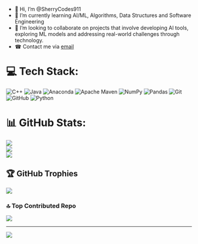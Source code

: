 - 👋 Hi, I’m @SherryCodes911
- 🌱 I’m currently learning AI/ML, Algorithms, Data Structures and Software Engineering
- 💞️ I’m looking to collaborate on projects that involve developing AI tools, exploring ML models and addressing real-world challenges through technology.
- ☎  Contact me via <a href="mailto:shahriyarphulpoto@gmail.com">email</a>


# 💻 Tech Stack:
![C++](https://img.shields.io/badge/c++-%2300599C.svg?style=for-the-badge&logo=c%2B%2B&logoColor=white) ![Java](https://img.shields.io/badge/java-%23ED8B00.svg?style=for-the-badge&logo=openjdk&logoColor=white) ![Anaconda](https://img.shields.io/badge/Anaconda-%2344A833.svg?style=for-the-badge&logo=anaconda&logoColor=white) ![Apache Maven](https://img.shields.io/badge/Apache%20Maven-C71A36?style=for-the-badge&logo=Apache%20Maven&logoColor=white) ![NumPy](https://img.shields.io/badge/numpy-%23013243.svg?style=for-the-badge&logo=numpy&logoColor=white) ![Pandas](https://img.shields.io/badge/pandas-%23150458.svg?style=for-the-badge&logo=pandas&logoColor=white) ![Git](https://img.shields.io/badge/git-%23F05033.svg?style=for-the-badge&logo=git&logoColor=white) ![GitHub](https://img.shields.io/badge/github-%23121011.svg?style=for-the-badge&logo=github&logoColor=white)
<img src="https://img.shields.io/badge/python-3670A0?style=for-the-badge&amp;logo=python&amp;logoColor=ffdd54" alt="Python">
# 📊 GitHub Stats:
![](https://github-readme-stats.vercel.app/api?username=SherryCodes911&theme=dark&hide_border=false&include_all_commits=false&count_private=false)<br/>
![](https://github-readme-streak-stats.herokuapp.com/?user=SherryCodes911&theme=dark&hide_border=false)<br/>
![](https://github-readme-stats.vercel.app/api/top-langs/?username=SherryCodes911&theme=dark&hide_border=false&include_all_commits=false&count_private=false&layout=compact)

## 🏆 GitHub Trophies
![](https://github-profile-trophy.vercel.app/?username=SherryCodes911&theme=dark&no-frame=true&no-bg=true&margin-w=4)

### 🔝 Top Contributed Repo
![](https://github-contributor-stats.vercel.app/api?username=SherryCodes911&limit=5&theme=transparent&combine_all_yearly_contributions=true)

---
[![](https://visitcount.itsvg.in/api?id=SherryCodes911&icon=1&color=0)](https://visitcount.itsvg.in)

<!-- Proudly created with GPRM ( https://gprm.itsvg.in ) -->

<!---
SherryCodes911/SherryCodes911 is a ✨ special ✨ repository because its `README.md` (this file) appears on your GitHub profile.
You can click the Preview link to take a look at your changes.
--->
